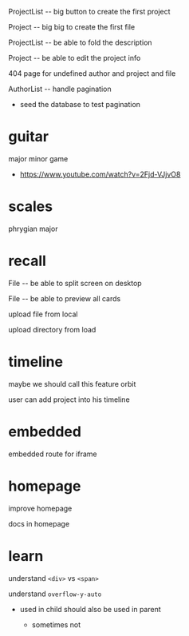 ProjectList -- big button to create the first project

Project -- big big to create the first file

ProjectList -- be able to fold the description

Project -- be able to edit the project info

404 page for undefined author and project and file

AuthorList -- handle pagination

- seed the database to test pagination

# guitar

major minor game

- https://www.youtube.com/watch?v=2Fjd-VJjvO8

# scales

phrygian major

# recall

File -- be able to split screen on desktop

File -- be able to preview all cards

upload file from local

upload directory from load

# timeline

maybe we should call this feature orbit

user can add project into his timeline

# embedded

embedded route for iframe

# homepage

improve homepage

docs in homepage

# learn

understand `<div>` vs `<span>`

understand `overflow-y-auto`

- used in child should also be used in parent

  - sometimes not
